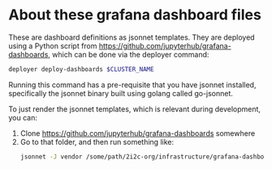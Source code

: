 # About these grafana dashboard files

These are dashboard definitions as jsonnet templates. They are deployed using a
Python script from https://github.com/jupyterhub/grafana-dashboards, which can be
done via the deployer command:

```bash
deployer deploy-dashboards $CLUSTER_NAME
```

Running this command has a pre-requisite that you have jsonnet installed,
specifically the jsonnet binary built using golang called go-jsonnet.

To just render the jsonnet templates, which is relevant during development, you
can:

1. Clone https://github.com/jupyterhub/grafana-dashboards somewhere
2. Go to that folder, and then run something like:
   ```bash
   jsonnet -J vendor /some/path/2i2c-org/infrastructure/grafana-dashboards/cloud-cost-aws.jsonnet
   ```
